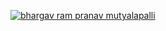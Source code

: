 <p align="left">
  <a href="https://twitter.com/bhargav%20ram%20pranav%20mutyalapalli" target="_blank">
    <img src="https://img.shields.io/twitter/follow/bhargav%20ram%20pranav%20mutyalapalli?style=for-the-badge" alt="bhargav ram pranav mutyalapalli" />
  </a>
</p>
